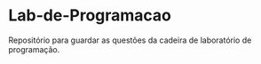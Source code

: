 # Lab-de-Programacao
Repositório para guardar as questões da cadeira de laboratório de programação.
